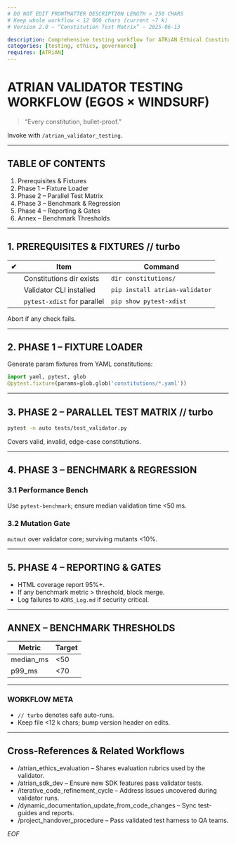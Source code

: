 ```yaml
---
# DO NOT EDIT FRONTMATTER DESCRIPTION LENGTH > 250 CHARS
# Keep whole workflow < 12 000 chars (current ~7 k)
# Version 2.0 – “Constitution Test Matrix” – 2025-06-13

description: Comprehensive testing workflow for ATRiAN Ethical Constitution Validator
categories: [testing, ethics, governance]
requires: [ATRiAN]
---
```


# ATRIAN VALIDATOR TESTING WORKFLOW (EGOS × WINDSURF)

> “Every constitution, bullet-proof.”

Invoke with `/atrian_validator_testing`.

---
## TABLE OF CONTENTS
1. Prerequisites & Fixtures  
2. Phase 1 – Fixture Loader  
3. Phase 2 – Parallel Test Matrix  
4. Phase 3 – Benchmark & Regression  
5. Phase 4 – Reporting & Gates  
6. Annex – Benchmark Thresholds  

---
## 1. PREREQUISITES & FIXTURES // turbo
| ✔ | Item | Command |
|---|------|---------|
|   | Constitutions dir exists | `dir constitutions/` |
|   | Validator CLI installed | `pip install atrian-validator` |
|   | `pytest-xdist` for parallel | `pip show pytest-xdist` |

Abort if any check fails.

---
## 2. PHASE 1 – FIXTURE LOADER
Generate param fixtures from YAML constitutions:
```python
import yaml, pytest, glob
@pytest.fixture(params=glob.glob('constitutions/*.yaml'))
```

---
## 3. PHASE 2 – PARALLEL TEST MATRIX // turbo
```bash
pytest -n auto tests/test_validator.py
```
Covers valid, invalid, edge-case constitutions.

---
## 4. PHASE 3 – BENCHMARK & REGRESSION
### 3.1 Performance Bench
Use `pytest-benchmark`; ensure median validation time <50 ms.

### 3.2 Mutation Gate
`mutmut` over validator core; surviving mutants <10%.

---
## 5. PHASE 4 – REPORTING & GATES
* HTML coverage report 95%+.
* If any benchmark metric > threshold, block merge.
* Log failures to `ADRS_Log.md` if security critical.

---
## ANNEX – BENCHMARK THRESHOLDS
| Metric | Target |
|--------|--------|
| median_ms | <50 |
| p99_ms | <70 |

---
### WORKFLOW META
* `// turbo` denotes safe auto-runs.  
* Keep file <12 k chars; bump version header on edits.

---
## Cross-References & Related Workflows

- /atrian_ethics_evaluation – Shares evaluation rubrics used by the validator.
- /atrian_sdk_dev – Ensure new SDK features pass validator tests.
- /iterative_code_refinement_cycle – Address issues uncovered during validator runs.
- /dynamic_documentation_update_from_code_changes – Sync test-guides and reports.
- /project_handover_procedure – Pass validated test harness to QA teams.

*EOF*